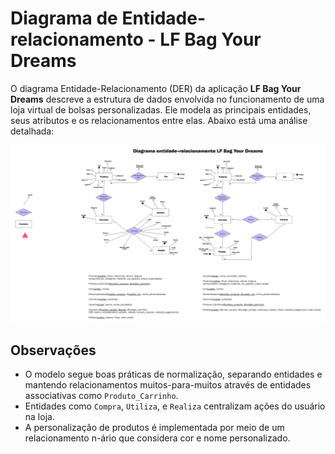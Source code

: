 # Diagrama de Entidade-relacionamento - LF Bag Your Dreams

O diagrama Entidade-Relacionamento (DER) da aplicação **LF Bag Your Dreams** descreve a estrutura de dados envolvida no funcionamento de uma loja virtual de bolsas personalizadas. Ele modela as principais entidades, seus atributos e os relacionamentos entre elas. Abaixo está uma análise detalhada:

![Diagrama de Entidade-Relacionamento](../assets/DER.png)

## Observações

- O modelo segue boas práticas de normalização, separando entidades e mantendo relacionamentos muitos-para-muitos através de entidades associativas como `Produto_Carrinho`.
- Entidades como `Compra`, `Utiliza`, e `Realiza` centralizam ações do usuário na loja.
- A personalização de produtos é implementada por meio de um relacionamento n-ário que considera cor e nome personalizado.
